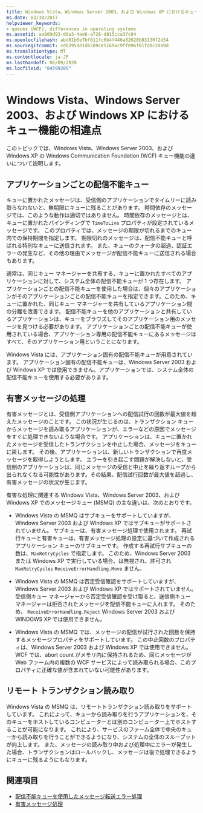 ```yaml
---
title: Windows Vista、Windows Server 2003、および Windows XP におけるキュー機能の相違点
ms.date: 03/30/2017
helpviewer_keywords:
- queues [WCF], differences in operating systems
ms.assetid: aa809d93-d0a3-4ae6-a726-d015cca37c04
ms.openlocfilehash: abd81b5e7bf611fc6b4f446a82628b83130f2d54
ms.sourcegitcommit: cdb295dd1db589ce5169ac9ff096f01fd0c2da9d
ms.translationtype: MT
ms.contentlocale: ja-JP
ms.lasthandoff: 06/09/2020
ms.locfileid: "84599205"
---
```

# <a name="differences-in-queuing-features-in-windows-vista-windows-server-2003-and-windows-xp"></a>Windows Vista、Windows Server 2003、および Windows XP におけるキュー機能の相違点
このトピックでは、Windows Vista、Windows Server 2003、および Windows XP の Windows Communication Foundation (WCF) キュー機能の違いについて説明します。  
  
## <a name="application-specific-dead-letter-queue"></a>アプリケーションごとの配信不能キュー  
 キューに置かれたメッセージは、受信側のアプリケーションでタイムリーに読み取らなれないと、無期限にキューに残ることがあります。 時間依存のメッセージでは、このような動作は適切ではありません。 時間依存のメッセージとは、キューに置かれたバインディングで `TimeToLive` プロパティが設定されているメッセージです。 このプロパティでは、メッセージの期限が切れるまでのキュー内での保持期間を指定します。 期限切れのメッセージは、配信不能キューと呼ばれる特別なキューに送信されます。 また、キューのクォータの超過、認証エラーの発生など、その他の理由でメッセージが配信不能キューに送信される場合もあります。  
  
 通常は、同じキュー マネージャーを共有する、キューに置かれたすべてのアプリケーションに対して、システム全体の配信不能キューが 1 つ存在します。 アプリケーションごとの配信不能キューを使用した場合は、個々のアプリケーションがそのアプリケーションごとの配信不能キューを指定できます。このため、キューに置かれた、同じキュー マネージャーを共有しているアプリケーション間の分離を改善できます。 配信不能キューを他のアプリケーションと共有しているアプリケーションは、キューをブラウズしてそのアプリケーション用のメッセージを見つける必要があります。 アプリケーションごとの配信不能キューが使用されている場合、アプリケーション専用の配信不能キューにあるメッセージはすべて、そのアプリケーション用ということになります。  
  
 Windows Vista には、アプリケーション固有の配信不能キューが用意されています。 アプリケーション固有の配信不能キューは、Windows Server 2003 および Windows XP では使用できません。アプリケーションでは、システム全体の配信不能キューを使用する必要があります。  
  
## <a name="poison-message-handling"></a>有害メッセージの処理  
 有害メッセージとは、受信側アプリケーションへの配信試行の回数が最大値を超えたメッセージのことです。 この状況が生じるのは、トランザクション キューからメッセージを読み取るアプリケーションが、エラーなどの原因でメッセージをすぐに処理できないような場合です。 アプリケーションは、キューに置かれたメッセージを受信したトランザクションを中止した場合、メッセージをキューに戻します。 その後、アプリケーションは、新しいトランザクションで再度メッセージを取得しようとします。 エラーを引き起こす問題が解決しないと、受信側のアプリケーションは、同じメッセージの受信と中止を繰り返すループから出られなくなる可能性があります。その結果、配信試行回数が最大値を超過し、有害メッセージの状況が生じます。  
  
 有害な処理に関連する Windows Vista、Windows Server 2003、および Windows XP でのメッセージキュー (MSMQ) の主な違いは、次のとおりです。  
  
- Windows Vista の MSMQ はサブキューをサポートしていますが、Windows Server 2003 および Windows XP ではサブキューがサポートされていません。 サブキューは、有害メッセージ処理で使用されます。 再試行キューと有害キューは、有害メッセージ処理の設定に基づいて作成されるアプリケーション キューのサブキューです。 作成する再試行サブキューの数は、`MaxRetryCycles` で指定します。 このため、Windows Server 2003 または Windows XP で実行している場合、は無視され、許可され `MaxRetryCycles` `ReceiveErrorHandling.Move` ません。  
  
- Windows Vista の MSMQ は否定受信確認をサポートしていますが、Windows Server 2003 および Windows XP ではサポートされていません。 受信側キュー マネージャーから否定受信確認を受け取ると、送信側キュー マネージャーは拒否されたメッセージを配信不能キューに入れます。 そのため、 `ReceiveErrorHandling.Reject` Windows Server 2003 および WINDOWS XP では使用できません。  
  
- Windows Vista の MSMQ では、メッセージの配信が試行された回数を保持するメッセージプロパティをサポートしています。 この中止回数のプロパティは、Windows Server 2003 および Windows XP では使用できません。 WCF では、abort count がメモリ内に保持されるため、同じメッセージが Web ファーム内の複数の WCF サービスによって読み取られる場合、このプロパティに正確な値が含まれていない可能性があります。  
  
## <a name="remote-transactional-read"></a>リモート トランザクション読み取り  
 Windows Vista の MSMQ は、リモートトランザクション読み取りをサポートしています。 これによって、キューから読み取りを行うアプリケーションを、そのキューをホストしているコンピューターとは別のコンピューター上でホストすることが可能になります。 これにより、サービスのファーム全体で中央のキューから読み取りを行うことができるようになり、システムの全体のスループットが向上します。 また、メッセージの読み取り中および処理中にエラーが発生した場合、トランザクションはロールバックし、メッセージは後で処理できるようにキューに残るようにもなります。  
  
## <a name="see-also"></a>関連項目

- [配信不能キューを使用したメッセージ転送エラー処理](using-dead-letter-queues-to-handle-message-transfer-failures.md)
- [有害メッセージ処理](poison-message-handling.md)
